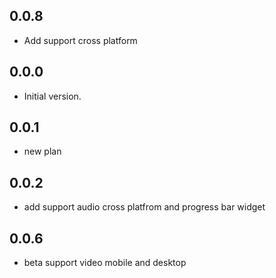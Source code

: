 ## 0.0.8
- Add support cross platform

## 0.0.0

- Initial version.

## 0.0.1
- new plan
  
## 0.0.2
- add support audio cross platfrom and progress bar widget

## 0.0.6
- beta support video mobile and desktop